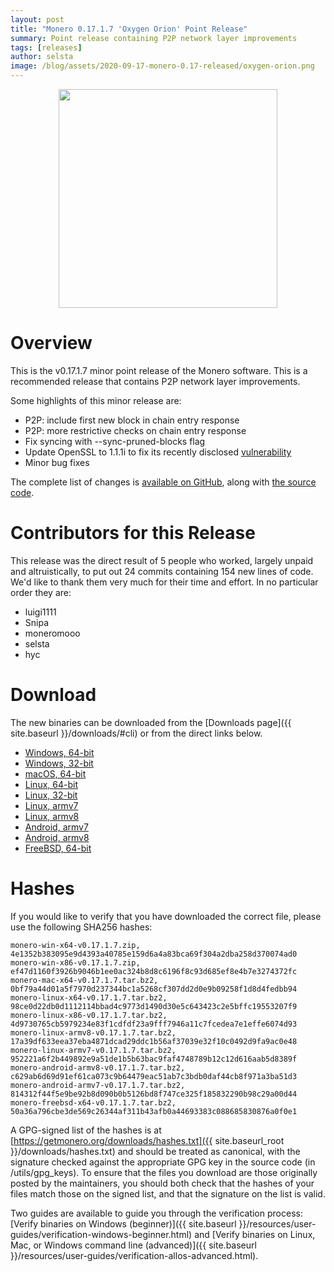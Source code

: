 ```yaml
---
layout: post
title: "Monero 0.17.1.7 'Oxygen Orion' Point Release"
summary: Point release containing P2P network layer improvements
tags: [releases]
author: selsta
image: /blog/assets/2020-09-17-monero-0.17-released/oxygen-orion.png
---
```


<div align="center">
   <img src="{{ page.image }}" width="350px">
 </div>

# Overview

This is the v0.17.1.7 minor point release of the Monero software. This is a recommended release that contains P2P network layer improvements.

Some highlights of this minor release are:

- P2P: include first new block in chain entry response
- P2P: more restrictive checks on chain entry response
- Fix syncing with \-\-sync-pruned-blocks flag
- Update OpenSSL to 1.1.1i to fix its recently disclosed [vulnerability](https://www.openssl.org/news/secadv/20201208.txt)
- Minor bug fixes

The complete list of changes is [available on GitHub](https://github.com/monero-project/monero/compare/v0.17.1.6...v0.17.1.7), along with [the source code](https://github.com/monero-project/monero/tree/v0.17.1.7).

# Contributors for this Release

This release was the direct result of 5 people who worked, largely unpaid and altruistically, to put out 24 commits containing 154 new lines of code. We'd like to thank them very much for their time and effort. In no particular order they are:

- luigi1111
- Snipa
- moneromooo
- selsta
- hyc

# Download

The new binaries can be downloaded from the [Downloads page]({{ site.baseurl }}/downloads/#cli) or from the direct links below.

- [Windows, 64-bit](https://downloads.getmonero.org/cli/monero-win-x64-v0.17.1.7.zip)
- [Windows, 32-bit](https://downloads.getmonero.org/cli/monero-win-x86-v0.17.1.7.zip)
- [macOS, 64-bit](https://downloads.getmonero.org/cli/monero-mac-x64-v0.17.1.7.tar.bz2)
- [Linux, 64-bit](https://downloads.getmonero.org/cli/monero-linux-x64-v0.17.1.7.tar.bz2)
- [Linux, 32-bit](https://downloads.getmonero.org/cli/monero-linux-x86-v0.17.1.7.tar.bz2)
- [Linux, armv7](https://downloads.getmonero.org/cli/monero-linux-armv7-v0.17.1.7.tar.bz2)
- [Linux, armv8](https://downloads.getmonero.org/cli/monero-linux-armv8-v0.17.1.7.tar.bz2)
- [Android, armv7](https://downloads.getmonero.org/cli/monero-android-armv7-v0.17.1.7.tar.bz2)
- [Android, armv8](https://downloads.getmonero.org/cli/monero-android-armv8-v0.17.1.7.tar.bz2)
- [FreeBSD, 64-bit](https://downloads.getmonero.org/cli/monero-freebsd-x64-v0.17.1.7.tar.bz2)

# Hashes

If you would like to verify that you have downloaded the correct file, please use the following SHA256 hashes:

```
monero-win-x64-v0.17.1.7.zip, 4e1352b383095e9d4393a40785e159d6a4a83bca69f304a2dba258d370074ad0
monero-win-x86-v0.17.1.7.zip, ef47d1160f3926b9046b1ee0ac324b8d8c6196f8c93d685ef8e4b7e3274372fc
monero-mac-x64-v0.17.1.7.tar.bz2, 0bf79a44d01a5f7970d237344bc1a5268cf307dd2d0e9b09258f1d8d4fedbb94
monero-linux-x64-v0.17.1.7.tar.bz2, 98ce0d22db0d1112114bbad4c9773d1490d30e5c643423c2e5bffc19553207f9
monero-linux-x86-v0.17.1.7.tar.bz2, 4d9730765cb5979234e83f1cdfdf23a9fff7946a11c7fcedea7e1effe6074d93
monero-linux-armv8-v0.17.1.7.tar.bz2, 17a39df633eea37eba4871dcad29ddc1b56af37039e32f10c0492d9fa9ac0e48
monero-linux-armv7-v0.17.1.7.tar.bz2, 952221a6f2b449892e9a51de1b5b63bac9faf4748789b12c12d616aab5d8389f
monero-android-armv8-v0.17.1.7.tar.bz2, c629ab6d69d91ef61ca073c9b64479eac51ab7c3bdb0daf44cb8f971a3ba51d3
monero-android-armv7-v0.17.1.7.tar.bz2, 814312f44f5e9be92b8d090b0b5126bd8f747ce325f185832290b98c29a00d44
monero-freebsd-x64-v0.17.1.7.tar.bz2, 50a36a796cbe3de569c26344af311b43afb0a44693383c088685830876a0f0e1
```

A GPG-signed list of the hashes is at [https://getmonero.org/downloads/hashes.txt]({{ site.baseurl_root }}/downloads/hashes.txt) and should be treated as canonical, with the signature checked against the appropriate GPG key in the source code (in /utils/gpg_keys). To ensure that the files you download are those originally posted by the maintainers, you should both check that the hashes of your files match those on the signed list, and that the signature on the list is valid.

Two guides are available to guide you through the verification process: [Verify binaries on Windows (beginner)]({{ site.baseurl }}/resources/user-guides/verification-windows-beginner.html) and [Verify binaries on Linux, Mac, or Windows command line (advanced)]({{ site.baseurl }}/resources/user-guides/verification-allos-advanced.html).
